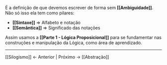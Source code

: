 
É a definição de que devemos escrever de forma sem **[[Ambiguidade]]**. Não só isso ela tem como pilares: 
- **[[Sintaxe]]** => Alfabeto e notação 
- **[[Semântica]]** => Significado das notações

Assim usamos a **[[Parte 1 - Lógica Proposicional]]** para se fundamentar nas construções e manipulação da Lógica, como área de aprendizado.


---
[[Silogismo]] <- Anterior | Próximo -> [[Abstração]]